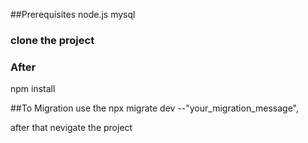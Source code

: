 ##Prerequisites
node.js
mysql
### clone the project
### After 
npm install 

##To Migration use the
npx migrate dev --"your_migration_message",

after that nevigate the project

